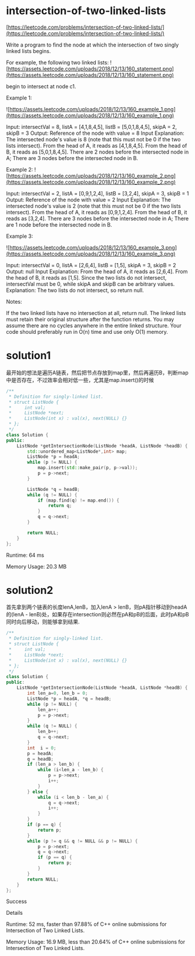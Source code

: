 # intersection-of-two-linked-lists

[https://leetcode.com/problems/intersection-of-two-linked-lists/](https://leetcode.com/problems/intersection-of-two-linked-lists/)

Write a program to find the node at which the intersection of two singly linked lists begins.

For example, the following two linked lists:
![https://assets.leetcode.com/uploads/2018/12/13/160_statement.png](https://assets.leetcode.com/uploads/2018/12/13/160_statement.png)

begin to intersect at node c1.

Example 1:

![https://assets.leetcode.com/uploads/2018/12/13/160_example_1.png](https://assets.leetcode.com/uploads/2018/12/13/160_example_1.png)

Input: intersectVal = 8, listA = [4,1,8,4,5], listB = [5,0,1,8,4,5], skipA = 2, skipB = 3
Output: Reference of the node with value = 8
Input Explanation: The intersected node's value is 8 (note that this must not be 0 if the two lists intersect). From the head of A, it reads as [4,1,8,4,5]. From the head of B, it reads as [5,0,1,8,4,5]. There are 2 nodes before the intersected node in A; There are 3 nodes before the intersected node in B.


Example 2:
![https://assets.leetcode.com/uploads/2018/12/13/160_example_2.png](https://assets.leetcode.com/uploads/2018/12/13/160_example_2.png)

Input: intersectVal = 2, listA = [0,9,1,2,4], listB = [3,2,4], skipA = 3, skipB = 1
Output: Reference of the node with value = 2
Input Explanation: The intersected node's value is 2 (note that this must not be 0 if the two lists intersect). From the head of A, it reads as [0,9,1,2,4]. From the head of B, it reads as [3,2,4]. There are 3 nodes before the intersected node in A; There are 1 node before the intersected node in B.


Example 3:

![https://assets.leetcode.com/uploads/2018/12/13/160_example_3.png](https://assets.leetcode.com/uploads/2018/12/13/160_example_3.png)

Input: intersectVal = 0, listA = [2,6,4], listB = [1,5], skipA = 3, skipB = 2
Output: null
Input Explanation: From the head of A, it reads as [2,6,4]. From the head of B, it reads as [1,5]. Since the two lists do not intersect, intersectVal must be 0, while skipA and skipB can be arbitrary values.
Explanation: The two lists do not intersect, so return null.


Notes:

If the two linked lists have no intersection at all, return null.
The linked lists must retain their original structure after the function returns.
You may assume there are no cycles anywhere in the entire linked structure.
Your code should preferably run in O(n) time and use only O(1) memory.

# solution1

最开始的想法是遍历A链表，然后把节点存放到map里，然后再遍历B，判断map中是否存在，不过效率会相对低一些，尤其是map.insert()的时候

```c++
/**
 * Definition for singly-linked list.
 * struct ListNode {
 *     int val;
 *     ListNode *next;
 *     ListNode(int x) : val(x), next(NULL) {}
 * };
 */
class Solution {
public:
    ListNode *getIntersectionNode(ListNode *headA, ListNode *headB) {
        std::unordered_map<ListNode*,int> map;
        ListNode *p = headA;
        while (p != NULL) {
            map.insert(std::make_pair(p, p->val));
            p = p->next;
        }

        ListNode *q = headB;
        while (q != NULL) {
            if (map.find(q) != map.end()) {
                return q;
            }
            q = q->next;
        }

        return NULL;
    }
};
```

Runtime: 64 ms

Memory Usage: 20.3 MB


# solution2

首先拿到两个链表的长度lenA,lenB，加入lenA > lenB，则pA指针移动到headA的(lenA - lenB)处，如果存在intersection则必然在pA和pB的后面，此时pA和pB同时向后移动，则能够拿到结果.

```c++
/**
 * Definition for singly-linked list.
 * struct ListNode {
 *     int val;
 *     ListNode *next;
 *     ListNode(int x) : val(x), next(NULL) {}
 * };
 */
class Solution {
public:
    ListNode *getIntersectionNode(ListNode *headA, ListNode *headB) {
        int len_a=0, len_b = 0;
        ListNode *p = headA, *q = headB;
        while (p != NULL) {
            len_a++;
            p = p->next;
        }
        while (q != NULL) {
            len_b++;
            q = q->next;
        }
        int  i = 0;
        p = headA;
        q = headB;
        if (len_a > len_b) {
            while (i<len_a - len_b) {
                p = p->next;
                i++;
            }
        } else {
            while (i < len_b - len_a) {
                q = q->next;
                i++;
            }
        }
        if (p == q) {
            return p;
        }
        while (p != q && q != NULL && p != NULL) {
            p = p->next;
            q = q->next;
            if (p == q) {
                return p;
            }
        }
        return NULL;
    }
};
```

Success

Details

Runtime: 52 ms, faster than 97.88% of C++ online submissions for Intersection of Two Linked Lists.

Memory Usage: 16.9 MB, less than 20.64% of C++ online submissions for Intersection of Two Linked Lists.
